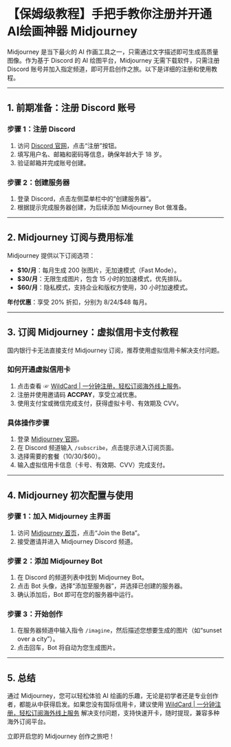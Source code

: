 # 【保姆级教程】手把手教你注册并开通AI绘画神器 Midjourney

Midjourney 是当下最火的 AI 作画工具之一，只需通过文字描述即可生成高质量图像。作为基于 Discord 的 AI 绘图平台，Midjourney 无需下载软件，只需注册 Discord 账号并加入指定频道，即可开启创作之旅。以下是详细的注册和使用教程。

---

## 1. 前期准备：注册 Discord 账号

### **步骤 1：注册 Discord**
1. 访问 [Discord 官网](https://discord.com/)，点击“注册”按钮。
2. 填写用户名、邮箱和密码等信息，确保年龄大于 18 岁。
3. 验证邮箱并完成账号创建。

### **步骤 2：创建服务器**
1. 登录 Discord，点击左侧菜单栏中的“创建服务器”。
2. 根据提示完成服务器创建，为后续添加 Midjourney Bot 做准备。

---

## 2. Midjourney 订阅与费用标准

Midjourney 提供以下订阅选项：

- **$10/月**：每月生成 200 张图片，无加速模式（Fast Mode）。
- **$30/月**：无限生成图片，包含 15 小时的加速模式，优先排队。
- **$60/月**：隐私模式，支持企业和版权方使用，30 小时加速模式。

**年付优惠**：享受 20% 折扣，分别为 $8/$24/$48 每月。

---

## 3. 订阅 Midjourney：虚拟信用卡支付教程

国内银行卡无法直接支付 Midjourney 订阅，推荐使用虚拟信用卡解决支付问题。

### **如何开通虚拟信用卡**

1. 点击查看 ☞ [WildCard | 一分钟注册，轻松订阅海外线上服务](https://bit.ly/bewildcard)。
2. 注册并使用邀请码 **ACCPAY**，享受立减优惠。
3. 使用支付宝或微信完成支付，获得虚拟卡号、有效期及 CVV。

### **具体操作步骤**

1. 登录 [Midjourney 官网](https://midjourney.com/)。
2. 在 Discord 频道输入 `/subscribe`，点击提示进入订阅页面。
3. 选择需要的套餐（$10/$30/$60）。
4. 输入虚拟信用卡信息（卡号、有效期、CVV）完成支付。

---

## 4. Midjourney 初次配置与使用

### **步骤 1：加入 Midjourney 主界面**
1. 访问 [Midjourney 首页](https://midjourney.com/home/)，点击“Join the Beta”。
2. 接受邀请并进入 Midjourney Discord 频道。

### **步骤 2：添加 Midjourney Bot**
1. 在 Discord 的频道列表中找到 Midjourney Bot。
2. 点击 Bot 头像，选择“添加至服务器”，并选择已创建的服务器。
3. 确认添加后，Bot 即可在您的服务器中运行。

### **步骤 3：开始创作**
1. 在服务器频道中输入指令 `/imagine`，然后描述您想要生成的图片（如“sunset over a city”）。
2. 点击回车，Bot 将自动为您生成图片。

---

## 5. 总结

通过 Midjourney，您可以轻松体验 AI 绘画的乐趣，无论是初学者还是专业创作者，都能从中获得启发。如果您没有国际信用卡，建议使用 [WildCard | 一分钟注册，轻松订阅海外线上服务](https://bit.ly/bewildcard) 解决支付问题，支持快速开卡，随时提现，兼容多种海外订阅平台。

立即开启您的 Midjourney 创作之旅吧！
